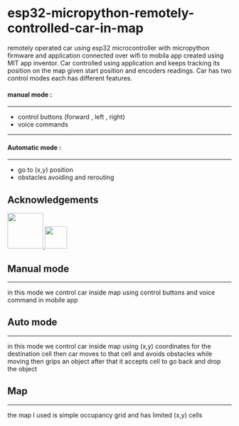 
# esp32-micropython-remotely-controlled-car-in-map

remotely operated car using esp32 microcontroller with micropython firmware and application connected over wifi to mobila app created using MIT app inventor. Car controlled using application and keeps tracking its position on the map given start position and encoders readings. Car has two control modes each has different features.

#### manual mode :
---
- control buttons (forward , left , right)
- voice commands 
-------

#### Automatic mode :
-------
- go to (x,y) position
- obstacles avoiding and rerouting  
## Acknowledgements
<a href="https://appinventor.mit.edu/">
<img src="https://community.appinventor.mit.edu/uploads/default/original/3X/7/c/7c8b59c5b1b374747bd042cc1a052ca161689272.png" /img width=80>
</a>
<a href="https://micropython.org/">
<img src="https://upload.wikimedia.org/wikipedia/commons/4/4e/Micropython-logo.svg" /img width=50>
</a>
 
## Manual mode 
----------
in this mode we control car inside map using control buttons and voice command in mobile app


## Auto mode 
----------
in this mode we control car inside map using (x,y) coordinates for the destination cell then car moves to that cell and avoids obstacles while moving then grips an object after that it accepts cell to go back and drop the object


## Map 
--------
the map I used is simple occupancy grid and has limited (x,y) cells 
